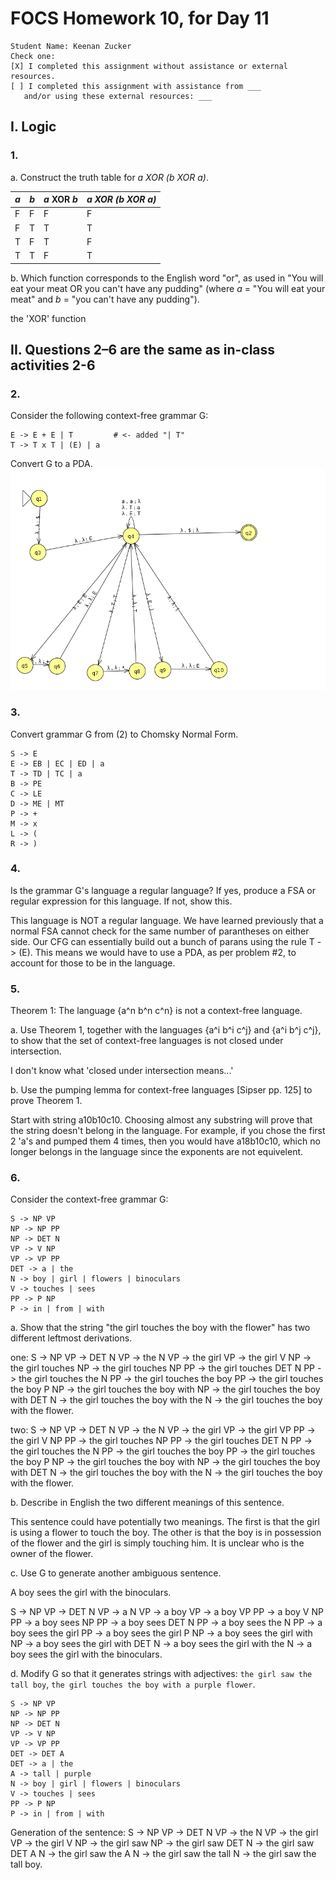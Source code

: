 # FOCS Homework 10, for Day 11

```
Student Name: Keenan Zucker
Check one:
[X] I completed this assignment without assistance or external resources.
[ ] I completed this assignment with assistance from ___
   and/or using these external resources: ___
```

## I. Logic

### 1.

a. Construct the truth table for _a XOR (b XOR a)_.


_a_ | _b_ | _a_ XOR _b_ | _a XOR (b XOR a)_
----|-----|-----------  |--------------
 F  |  F  | F           | F
 F  |  T  | T           | T
 T  |  F  | T           | F
 T  |  T  | F           | T



b. Which function corresponds to the English word "or", as used in "You will eat your meat OR you can't have any pudding" (where _a_ = "You will eat your meat" and _b_ = "you can't have any pudding").

the 'XOR' function

## II. Questions 2–6 are the same as in-class activities 2-6

### 2.

Consider the following context-free grammar G:

```
E -> E + E | T         # <- added "| T"
T -> T x T | (E) | a
```

Convert G to a PDA.
![alt text](pda.png)

### 3.

Convert grammar G from (2) to Chomsky Normal Form.

```
S -> E
E -> EB | EC | ED | a
T -> TD | TC | a
B -> PE
C -> LE
D -> ME | MT
P -> +
M -> x
L -> (
R -> )
```

### 4.

Is the grammar G's language a regular language? If yes, produce a FSA or regular expression for this language. If not, show this.

This language is NOT a regular language. We have learned previously that a normal FSA cannot check for the same number of parantheses on either side. Our CFG can essentially build out a bunch of parans using the rule T -> (E). This means we would have to use a PDA, as per problem #2, to account for those to be in the language.

### 5.

Theorem 1: The language {a^n b^n c^n} is not a context-free language.

a. Use Theorem 1, together with the languages {a^i b^i c^j} and {a^i b^j c^j}, to show that the set of context-free languages is not closed under intersection.

I don't know what 'closed under intersection means...'

b. Use the pumping lemma for context-free languages [Sipser pp. 125] to prove Theorem 1.

Start with string a10b10c10. Choosing almost any substring will prove that the string doesn't belong in the language. For example, if you chose the first 2 'a's and pumped them 4 times, then you would have a18b10c10, which no longer belongs in the language since the exponents are not equivelent. 

### 6.

Consider the context-free grammar G:

```
S -> NP VP
NP -> NP PP
NP -> DET N
VP -> V NP
VP -> VP PP
DET -> a | the
N -> boy | girl | flowers | binoculars
V -> touches | sees
PP -> P NP
P -> in | from | with
```

a. Show that the string "the girl touches the boy with the flower" has two
different leftmost derivations.

one:
S -> NP VP -> DET N VP -> the N VP -> the girl VP -> the girl V NP -> the girl touches NP -> the girl touches NP PP -> the girl touches DET N PP -> the girl touches the N PP -> the girl touches the boy PP -> the girl touches the boy P NP -> the girl touches the boy with NP -> the girl touches the boy with DET N -> the girl touches the boy with the N -> the girl touches the boy with the flower.

two:
S -> NP VP -> DET N VP -> the N VP -> the girl VP -> the girl VP PP -> the girl V NP PP -> the girl touches NP PP -> the girl touches DET N PP -> the girl touches the N PP -> the girl touches the boy PP -> the girl touches the boy P NP -> the girl touches the boy with NP -> the girl touches the boy with DET N -> the girl touches the boy with the N -> the girl touches the boy with the flower.

b. Describe in English the two different meanings of this sentence.

This sentence could have potentially two meanings. The first is that the girl is using a flower to touch the boy. The other is that the boy is in possession of the flower and the girl is simply touching him. It is unclear who is the owner of the flower.

c. Use G to generate another ambiguous sentence.

A boy sees the girl with the binoculars.

S -> NP VP -> DET N VP -> a N VP -> a boy VP -> a boy VP PP -> a boy V NP PP -> a boy sees NP PP -> a boy sees DET N PP -> a boy sees the N PP -> a boy sees the girl PP -> a boy sees the girl P NP -> a boy sees the girl with NP -> a boy sees the girl with DET N -> a boy sees the girl with the N -> a boy sees the girl with the binoculars.

d. Modify G so that it generates strings with adjectives: `the girl saw the tall boy`, `the girl touches the boy with a purple flower`.

```
S -> NP VP
NP -> NP PP
NP -> DET N
VP -> V NP
VP -> VP PP
DET -> DET A
DET -> a | the
A -> tall | purple
N -> boy | girl | flowers | binoculars
V -> touches | sees
PP -> P NP
P -> in | from | with
```
Generation of the sentence:
S -> NP VP -> DET N VP -> the N VP -> the girl VP -> the girl V NP -> the girl saw NP -> the girl saw DET N -> the girl saw DET A N -> the girl saw the A N -> the girl saw the tall N -> the girl saw the tall boy.